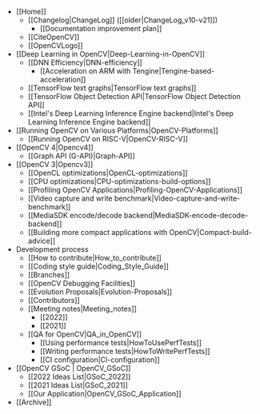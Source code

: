 - [[Home]]
    - [[Changelog|ChangeLog]] ([[older|ChangeLog_v10-v21]])
        - [[Documentation improvement plan]]
    - [[CiteOpenCV]]
    - [[OpenCVLogo]]
- [[Deep Learning in OpenCV|Deep-Learning-in-OpenCV]]
    - [[DNN Efficiency|DNN-efficiency]]
       - [[Acceleration on ARM with Tengine|Tengine-based-acceleration]]
    - [[TensorFlow text graphs|TensorFlow text graphs]]
    - [[TensorFlow Object Detection API|TensorFlow Object Detection API]]
    - [[Intel's Deep Learning Inference Engine backend|Intel's Deep Learning Inference Engine backend]]
- [[Running OpenCV on Various Platforms|OpenCV-Platforms]]
    - [[Running OpenCV on RISC-V|OpenCV-RISC-V]]
- [[OpenCV 4|Opencv4]]
    - [[Graph API (G-API)|Graph-API]]
- [[OpenCV 3|Opencv3]]
    - [[OpenCL optimizations|OpenCL-optimizations]]
    - [[CPU optimizations|CPU-optimizations-build-options]]
    - [[Profiling OpenCV Applications|Profiling-OpenCV-Applications]]
    - [[Video capture and write benchmark|Video-capture-and-write-benchmark]]
    - [[MediaSDK encode/decode backend|MediaSDK-encode-decode-backend]]
    - [[Building more compact applications with OpenCV|Compact-build-advice]]
- Development process
    - [[How to contribute|How_to_contribute]]
    - [[Coding style guide|Coding_Style_Guide]]
    - [[Branches]]
    - [[OpenCV Debugging Facilities]]
    - [[Evolution Proposals|Evolution-Proposals]]
    - [[Contributors]]
    - [[Meeting notes|Meeting_notes]]
        - [[2022]]
        - [[2021]]
    - [[QA for OpenCV|QA_in_OpenCV]]
        - [[Using performance tests|HowToUsePerfTests]]
        - [[Writing performance tests|HowToWritePerfTests]]
        - [[CI configuration|CI-configuration]]
- [[OpenCV GSoC | OpenCV_GSoC]]
    - [[2022 Ideas List|GSoC_2022]]
    - [[2021 Ideas List|GSoC_2021]]
    - [[Our Application|OpenCV_GSoC_Application]]
- [[Archive]]
